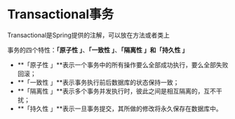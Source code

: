# Transactional事务

Transactional是Spring提供的注解，可以放在方法或者类上

事务的四个特性：**「原子性 」**、**「一致性 」**、**「隔离性 」**和**「持久性 」**

- **「原子性 」**表示一个事务中的所有操作要么全部成功执行，要么全部失败回滚；
- **「一致性 」**表示事务执行前后数据库的状态保持一致；
- **「隔离性 」**表示多个事务并发执行时，彼此之间是相互隔离的，互不干扰；
- **「持久性 」**表示一旦事务提交，其所做的修改将永久保存在数据库中。





